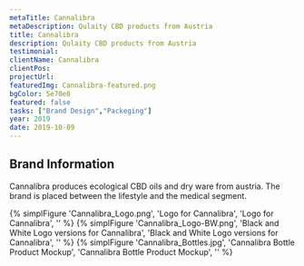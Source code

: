 ```yaml
---
metaTitle: Cannalibra
metaDescription: Qulaity CBD products from Austria
title: Cannalibra
description: Qulaity CBD products from Austria
testimonial: 
clientName: Cannalibra
clientPos: 
projectUrl: 
featuredImg: Cannalibra-featured.png
bgColor: 5e70e0
featured: false
tasks: ["Brand Design","Packeging"]
year: 2019
date: 2019-10-09
---
```


## Brand Information

Cannalibra produces ecological CBD oils and dry ware from austria.
The brand is placed between the lifestyle and the medical segment.


{% simplFigure 'Cannalibra_Logo.png', 'Logo for Cannalibra', 'Logo for Cannalibra', '' %}
{% simplFigure 'Cannalibra_Logo-BW.png', 'Black and White Logo versions for Cannalibra', 'Black and White Logo versions for Cannalibra', '' %}
{% simplFigure 'Cannalibra_Bottles.jpg', 'Cannalibra Bottle Product Mockup', 'Cannalibra Bottle Product Mockup', '' %}
